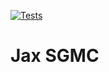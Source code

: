 [![Tests](https://github.com/pfuxs/jax-sgmc/actions/workflows/main.yml/badge.svg)](https://github.com/pfuxs/jax-sgmc/actions/workflows/main.yml)

Jax SGMC
=========
